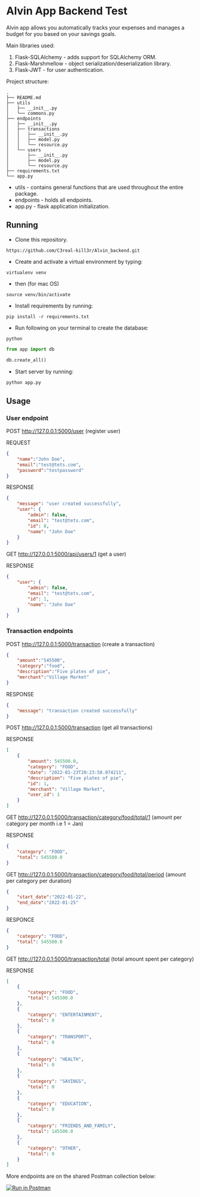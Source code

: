 # Alvin App Backend Test

Alvin app allows you automatically tracks your expenses and manages a budget for you based on your savings goals.

Main libraries used:

1. Flask-SQLAlchemy - adds support for SQLAlchemy ORM.
2. Flask-Marshmellow - object serialization/deserialization library.
3. Flask-JWT - for user authentication.

Project structure:

```text
.
├── README.md
├── utils
│   ├── __init__.py
│   └── commons.py
├── endpoints
│   ├── __init__.py
│   ├── transactions
│   │   ├── __init__.py
│   │   ├── model.py
│   │   └── resource.py
│   └── users
│       ├── __init__.py
│       ├── model.py
│       └── resource.py
├── requirements.txt
└── app.py
```

* utils - contains general functions that are used throughout the entire package.
* endpoints - holds all endpoints.
* app.py - flask application initialization.

## Running

* Clone this repository.

```text
https://github.com/C3real-kill3r/Alvin_backend.git
```

* Create and activate a virtual environment by typing:

```text
virtualenv venv
```

* then (for mac OS)

```shell
source venv/bin/activate
```

* Install requirements by running:

```shell
pip install -r requirements.txt
```

* Run following on your terminal to create the database:

```text
python
```

```python
from app import db
```

```python
db.create_all()
```

* Start server by running:

```python
python app.py
```

## Usage

### User endpoint

POST <http://127.0.0.1:5000/user> (register user)

REQUEST

```json
{
    "name":"John Doe",
    "email":"test@tets.com",
    "password":"testpassword"
}
```

RESPONSE

```json
{
    "message": "user created successfully",
    "user": {
        "admin": false,
        "email": "test@tets.com",
        "id": 8,
        "name": "John Doe"
    }
}
```

GET <http://127.0.0.1:5000/api/users/1> (get a user)

RESPONSE

```json
{
    "user": {
        "admin": false,
        "email": "test@tets.com",
        "id": 1,
        "name": "John Doe"
    }
}
```

### Transaction endpoints

POST <http://127.0.0.1:5000/transaction> (create a transaction)

```json
{
    "amount":"545500",
    "category":"food",
    "description":"Five plates of pie",
    "merchant":"Village Market"
}
```

RESPONSE

```json
{
    "message": "transaction created successfully"
}
```

POST <http://127.0.0.1:5000/transaction> (get all transactions)

RESPONSE

```json
[
    {
        "amount": 545500.0,
        "category": "FOOD",
        "date": "2022-01-23T20:23:58.074211",
        "description": "Five plates of pie",
        "id": 1,
        "merchant": "Village Market",
        "user_id": 1
    }
]
```

GET <http://127.0.0.1:5000/transaction/category/food/total/1> (amount per category per month i.e 1 = Jan)

RESPONSE

```json
{
    "category": "FOOD",
    "total": 545500.0
}
```

GET <http://127.0.0.1:5000/transaction/category/food/total/period> (amount per category per duration)

```json
{
    "start_date":"2022-01-22",
    "end_date":"2022-01-25"
}
```

RESPONCE

```json
{
    "category": "FOOD",
    "total": 545500.0
}
```

GET <http://127.0.0.1:5000/transaction/total> (total amount spent per category)

RESPONSE

```json
[
    {
        "category": "FOOD",
        "total": 545500.0
    },
    {
        "category": "ENTERTAINMENT",
        "total": 0
    },
    {
        "category": "TRANSPORT",
        "total": 0
    },
    {
        "category": "HEALTH",
        "total": 0
    },
    {
        "category": "SAVINGS",
        "total": 0
    },
    {
        "category": "EDUCATION",
        "total": 0
    },
    {
        "category": "FRIENDS_AND_FAMILY",
        "total": 145500.0
    },
    {
        "category": "OTHER",
        "total": 0
    }
]
```

More endpoints are on the shared Postman collection below:

[![Run in Postman](https://run.pstmn.io/button.svg)](https://app.getpostman.com/run-collection/67636226f63648afc9db?action=collection%2Fimport)
